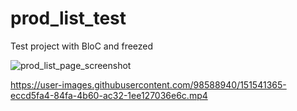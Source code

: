 # prod_list_test

Test project with BloC and freezed





![prod_list_page_screenshot](https://user-images.githubusercontent.com/98588940/151540527-766f16f5-f7dd-439a-b352-7bebd6bf0932.jpg)


https://user-images.githubusercontent.com/98588940/151541365-eccd5fa4-84fa-4b60-ac32-1ee127036e6c.mp4

